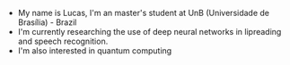- My name is Lucas, I'm an master's student at UnB (Universidade de Brasília) - Brazil
- I'm currently researching the use of deep neural networks in lipreading and speech recognition.
- I'm also interested in quantum computing

<!-- - Meu nome é Lucas, sou estudante de mestrado em Ciência da Computação na UnB (Universidade de Brasília), na área de Inteligência Artificial. -->



<!--
**ABMHub/ABMHub** is a ✨ _special_ ✨ repository because its `README.md` (this file) appears on your GitHub profile.

Here are some ideas to get you started:

- 🔭 I’m currently working on ...
- 🌱 I’m currently learning ...
- 👯 I’m looking to collaborate on ...
- 🤔 I’m looking for help with ...
- 💬 Ask me about ...
- 📫 How to reach me: ...
- 😄 Pronouns: ...
- ⚡ Fun fact: ...
-->
